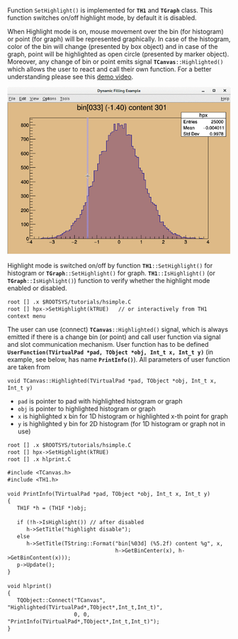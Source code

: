 Function `SetHighlight()` is implemented for **`TH1`** and **`TGraph`** class.
This function switches on/off highlight mode, by default it is disabled.

When Highlight mode is on, mouse movement over the bin (for histogram) or point (for graph)
will be represented graphically. In case of the histogram, color of the bin will change
(presented by box object) and in case of the graph, point will be highlighted as open circle
(presented by marker object). Moreover, any change of bin or point emits
signal **`TCanvas`**`::Highlighted()` which allows the user to react and call
their own function. For a better understanding please see
this [demo video](https://youtu.be/_kWh53Q87Ew).

![Highlight mode for histogram](https://raw.githubusercontent.com/musinsky/ROOTHighlight/master/hlsimple.gif)

Highlight mode is switched on/off by function **`TH1`**`::SetHighlight()` for histogram
or **`TGraph`**`::SetHighlight()` for graph. **`TH1`**`::IsHighlight()`
(or **`TGraph`**`::IsHighlight()`) function to verify whether the highlight mode
enabled or disabled.

``` {.cpp}
root [] .x $ROOTSYS/tutorials/hsimple.C
root [] hpx->SetHighlight(kTRUE)   // or interactively from TH1 context menu
```

The user can use (connect) **`TCanvas`**`::Highlighted()` signal, which is always emitted
if there is a change bin (or point) and call user function via signal and slot communication
mechanism. User function has to be defined **`UserFunction(TVirtualPad *pad, TObject *obj, Int_t x, Int_t y)`**
(in example, see below, has name **`PrintInfo()`**). All parameters of user function are taken from
``` {.cpp}
void TCanvas::Highlighted(TVirtualPad *pad, TObject *obj, Int_t x, Int_t y)
```
- `pad` is pointer to pad with highlighted histogram or graph
- `obj` is pointer to highlighted histogram or graph
- `x` is highlighted x bin for 1D histogram or highlighted x-th point for graph
- `y` is highlighted y bin for 2D histogram (for 1D histogram or graph not in use)

``` {.cpp}
root [] .x $ROOTSYS/tutorials/hsimple.C
root [] hpx->SetHighlight(kTRUE)
root [] .x hlprint.C
```

``` {.cpp}
#include <TCanvas.h>
#include <TH1.h>

void PrintInfo(TVirtualPad *pad, TObject *obj, Int_t x, Int_t y)
{
   TH1F *h = (TH1F *)obj;

   if (!h->IsHighlight()) // after disabled
      h->SetTitle("highlight disable");
   else
      h->SetTitle(TString::Format("bin[%03d] (%5.2f) content %g", x,
                                  h->GetBinCenter(x), h->GetBinContent(x)));
   p->Update();
}

void hlprint()
{
   TQObject::Connect("TCanvas", "Highlighted(TVirtualPad*,TObject*,Int_t,Int_t)",
                     0, 0, "PrintInfo(TVirtualPad*,TObject*,Int_t,Int_t)");
}
```
